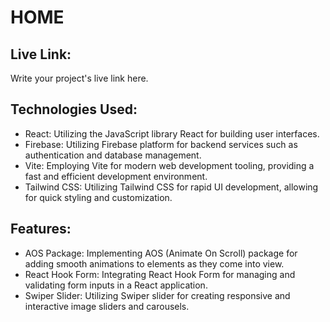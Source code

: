 # HOME

## Live Link:
Write your project's live link here.

## Technologies Used:
- React: Utilizing the JavaScript library React for building user interfaces.
- Firebase: Utilizing Firebase platform for backend services such as authentication and database management.
- Vite: Employing Vite for modern web development tooling, providing a fast and efficient development environment.
- Tailwind CSS: Utilizing Tailwind CSS for rapid UI development, allowing for quick styling and customization.

## Features:

- AOS Package: Implementing AOS (Animate On Scroll) package for adding smooth animations to elements as they come into view.
- React Hook Form: Integrating React Hook Form for managing and validating form inputs in a React application.
- Swiper Slider: Utilizing Swiper slider for creating responsive and interactive image sliders and carousels.
